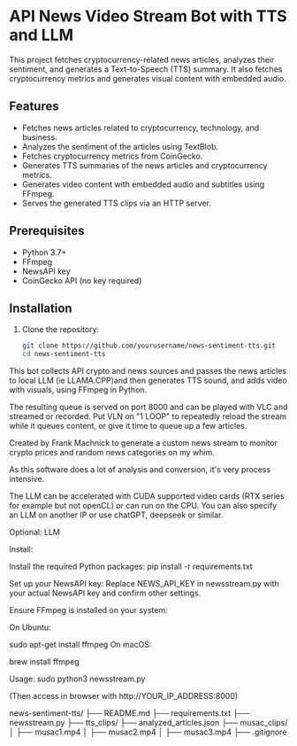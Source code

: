 # API News Video Stream Bot with TTS and LLM

This project fetches cryptocurrency-related news articles, analyzes their sentiment, and generates a Text-to-Speech (TTS) summary. It also fetches cryptocurrency metrics and generates visual content with embedded audio.

## Features

- Fetches news articles related to cryptocurrency, technology, and business.
- Analyzes the sentiment of the articles using TextBlob.
- Fetches cryptocurrency metrics from CoinGecko.
- Generates TTS summaries of the news articles and cryptocurrency metrics.
- Generates video content with embedded audio and subtitles using FFmpeg.
- Serves the generated TTS clips via an HTTP server.

## Prerequisites

- Python 3.7+
- FFmpeg
- NewsAPI key
- CoinGecko API (no key required)

## Installation

1. Clone the repository:
   ```bash
   git clone https://github.com/yourusername/news-sentiment-tts.git
   cd news-sentiment-tts

This bot collects API crypto and news sources and passes the news articles to local LLM (ie LLAMA.CPP)and then generates TTS sound, and adds video with visuals, using FFmpeg in Python.

The resulting queue is served on port 8000 and can be played with VLC and streamed or recorded. Put VLN on "1 LOOP" to repeatedly reload the stream while it queues content, or give it time to queue up a few articles.

Created by Frank Machnick to generate a custom news stream to monitor crypto prices and random news categories on my whim. 

As this software does a lot of analysis and conversion, it's very process intensive.

The LLM can be accelerated with CUDA supported video cards (RTX series for example but not openCL) or can run on the CPU. You can also specify an LLM on another IP or use chatGPT, deepseek or similar.


Optional: LLM


Install:

Install the required Python packages: pip install -r requirements.txt

Set up your NewsAPI key: Replace NEWS_API_KEY in newsstream.py with your actual NewsAPI key and confirm other settings.

Ensure FFmpeg is installed on your system:

On Ubuntu:

sudo apt-get install ffmpeg
On macOS:

brew install ffmpeg

Usage:
sudo python3 newsstream.py

(Then access in browser with http://YOUR_IP_ADDRESS:8000)


news-sentiment-tts/
├── README.md
├── requirements.txt
├── newsstream.py
├── tts_clips/
├── analyzed_articles.json
├── musac_clips/
│   ├── musac1.mp4
│   ├── musac2.mp4
│   ├── musac3.mp4
├── .gitignore
